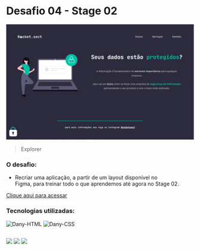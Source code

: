 # Desafio 04 - Stage 02

![preview](./.github/preview.png)

> Explorer

### O desafio:
- Recriar uma aplicação, a partir de um layout disponível no Figma, para treinar todo o que aprendemos até agora no Stage 02.

[Clique aqui para acessar](https://danysglez.github.io/Explorer-Stage02-phase04/)

### Tecnologias utilizadas:

<div style="display: inline_block">
  <img align"center" alt="Dany-HTML" height="30" width="40" src="https://cdn.jsdelivr.net/gh/devicons/devicon/icons/html5/html5-plain.svg"> 
  <img align"center" alt="Dany-CSS" height="30" width="40" src="https://cdn.jsdelivr.net/gh/devicons/devicon/icons/css3/css3-plain.svg" width="40"/> 
</div>

## 
<div>
  <a href="https://www.linkedin.com/in/danysglez" target="_blank"><img src="https://img.shields.io/badge/-LinkedIn-%230077B5?style=for-the-badge&logo=linkedin&logoColor=white" target="_blank"></a>
  <a href="https://twitter.com/dany_sglez" target="_blank"><img src="https://img.shields.io/badge/Twitter-1DA1F2?style=for-the-badge&logo=twitter&logoColor=white" target="_blank"></a>
  <a href="mailto:danysalomon891223@gmail.com" target="_blank"><img src="https://img.shields.io/badge/Gmail-D14836?style=for-the-badge&logo=gmail&logoColor=white" target="_blank"></a> 
  </div>
